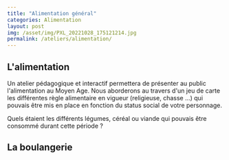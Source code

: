 ```yaml
---
title: "Alimentation général"
categories: Alimentation
layout: post
img: /asset/img/PXL_20221028_175121214.jpg
permalink: /ateliers/alimentation/
---
```

## L'alimentation 
Un atelier pédagogique et interactif permettera de présenter au public l'alimentation au Moyen Age. 
Nous aborderons au travers d'un jeu de carte les différentes règle alimentaire en vigueur (religieuse, chasse ...) qui pouvais être mis en place en fonction du status social de votre personnage. 

Quels étaient les différents légumes, céréal ou viande qui pouvais être consommé durant cette période ? 

## La boulangerie


